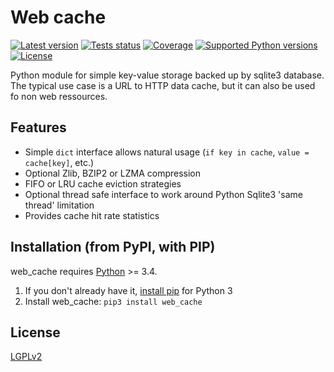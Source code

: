 Web cache
=========

[![Latest version](https://img.shields.io/pypi/v/web_cache.svg?style=flat)](https://pypi.python.org/pypi/web_cache/)
[![Tests status](https://img.shields.io/travis/desbma/web_cache/master.svg?label=tests&style=flat)](https://travis-ci.org/desbma/web_cache)
[![Coverage](https://img.shields.io/coveralls/desbma/web_cache/master.svg?style=flat)](https://coveralls.io/github/desbma/web_cache?branch=master)
[![Supported Python versions](https://img.shields.io/pypi/pyversions/web_cache.svg?style=flat)](https://pypi.python.org/pypi/web_cache/)
[![License](https://img.shields.io/github/license/desbma/web_cache.svg?style=flat)](https://github.com/desbma/web_cache/blob/master/LICENSE)

Python module for simple key-value storage backed up by sqlite3 database.
The typical use case is a URL to HTTP data cache, but it can also be used fo non web ressources.


## Features

* Simple `dict` interface allows natural usage (`if key in cache`, `value = cache[key]`, etc.)
* Optional Zlib, BZIP2 or LZMA compression
* FIFO or LRU cache eviction strategies
* Optional thread safe interface to work around Python Sqlite3 'same thread' limitation
* Provides cache hit rate statistics


## Installation (from PyPI, with PIP)

web_cache requires [Python](https://www.python.org/downloads/) >= 3.4.

1. If you don't already have it, [install pip](https://pip.pypa.io/en/stable/installing/) for Python 3
2. Install web_cache: `pip3 install web_cache`


## License

[LGPLv2](https://www.gnu.org/licenses/old-licenses/lgpl-2.1-standalone.html)
